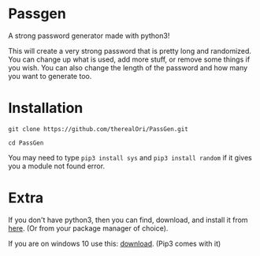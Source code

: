 # Passgen
A strong password generator made with python3!


This will create a very strong password that is pretty long and randomized.
You can change up what is used, add more stuff, or remove some things if you wish. You can also change the length of the password and how many you want to generate too.
#

# Installation

`git clone https://github.com/therealOri/PassGen.git`

`cd PassGen`

You may need to type `pip3 install sys` and `pip3 install random` if it gives you a module not found error.
#

# Extra
If you don't have python3, then you can find, download, and install it from [here](https://www.python.org/downloads/). (Or from your package manager of choice).

If you are on windows 10 use this: [download](https://www.python.org/ftp/python/3.9.6/python-3.9.6-amd64.exe). (Pip3 comes with it)
